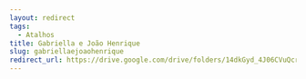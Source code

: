 ```yaml
---
layout: redirect
tags:
  - Atalhos
title: Gabriella e João Henrique
slug: gabriellaejoaohenrique
redirect_url: https://drive.google.com/drive/folders/14dkGyd_4J06CVuQcrRzDnETEnC8zGwg3?usp=drive_link
---
```

